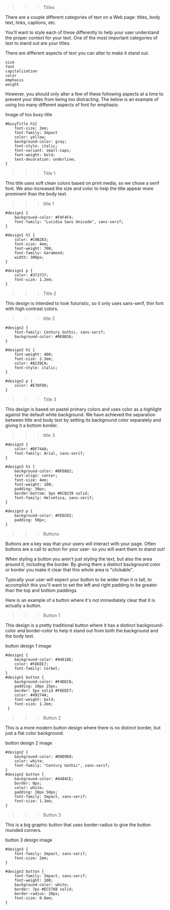 >>> Titles

There are a couple different categories of text on a Web page: titles, body text, links, captions, etc.

You'll want to style each of these differently to help your user understand the proper context for your text. One of the most important categories of text to stand out are your titles. 

There are different aspects of text you can alter to make it stand out. 

    size 
    font
    capitalization
    color
    emphasis
    weight

However, you should only alter a few of these following aspects at a time to prevent your titles from being too distracting. The below is an example of using too many different aspects of font for emphasis:

Image of too busy title

    #busyTitle h1{
        font-size: 2em;
        font-family: Impact
        color: yellow;
        background-color: gray;
        font-style: italic;
        font-variant: small-caps;
        font-weight: bold;
        text-decoration: underline;
    }

>>> Title 1

This title uses soft clean colors based on print media, so we chose a serif font. We also increased the size and color to help the title appear more prominent than the body text. 

>>> title 1

    #design1 {
        background-color: #F4F4F4;
        font-family: "Lucidia Sans Unicode", sans-serif;
    }
     
    #design1 h1 {
        color: #C0B283;
        font-size: 4em;
        font-weight: 700;
        font-family: Garamond;
        width: 300px;
    }
     
    #design1 p {
        color: #373737;
        font-size: 1.2em;
    }

>>> Title 2

This design is intended to look futuristic, so it only uses sans-serif, thin font with high contrast colors.

>>> title 2

    #design2 {
        font-family: Century Gothic, sans-serif;
        background-color: #0E0B16;
    }
     
    #design2 h1 {
        font-weight: 400;
        font-size: 2.3em;
        color: #A239CA;
        font-style: italic;
    }
     
    #design2 p {
        color: #E7DFDD;
    }

>>> Title 3

This design is based on pastel primary colors and uses color as a highlight against the default white background. We have achieved the separation between title and body text by setting its background color separately and giving it a bottom border. 

>>> title 3

    #design3 {
        color: #DF744A;
        font-family: Arial, sans-serif;
    }
     
    #design3 h1 {
        background-color: #BFD8D2;
        text-align: center;
        font-size: 4em;
        font-weight: 100;
        padding: 30px;
        border-bottom: 5px #DCB239 solid;
        font-family: Helvetica, sans-serif;
    }
     
    #design3 p {
        background-color: #FEDCD2;
        padding: 50px;
    }


>>> Buttons

Buttons are a key way that your users will interact with your page. Often buttons are a call to action for your user- so you will want them to stand out!

When styling a button you aren't just styling the text, but also the area around it, including the border. By giving them a distinct background color or border you make it clear that this whole area is "clickable".

Typically your user will expect your button to be wider than it is tall, to accomplish this you'll want to set the left and right padding to be greater than the top and bottom paddings. 

Here is an example of a button where it's not immediately clear that it is actually a button. 
>>> Button 1

This design is a pretty traditional button where it has a distinct background-color and border-color to help it stand out from both the background and the body text.

button design 1 image

    #design1 {
        background-color: #94618E;
        color: #F8EEE7;
        font-family: Corbel;
    }
    #design1 button {
        background-color: #F4DECB;
        padding: 10px 25px;
        border: 5px solid #F8EEE7;
        color: #49274A;
        font-weight: bold;
        font-size: 1.2em;
     }

>>> Button 2

This is a more modern button design where there is no distinct border, but just a flat color background.

button design 2 image

    #design2 {
        background-color: #D9D9D9;
        color: white;
        font-family: "Century Gothic", sans-serif;
    }
    #design2 button {
        background-color: #4484CE;
        border: 0px;
        color: white;
        padding: 10px 50px;
        font-family: Impact, sans-serif;
        font-size: 1.3em;
    }

>>> Button 3

This is a big graphic button that uses border-radius to give the button rounded corners.

button 3 design image

    #design3 {
        font-family: Impact, sans-serif;
        font-size: 2em;
    }
     
    #design3 button {
        font-family: Impact, sans-serif;
        font-weight: 100;
        background-color: white;
        border: 7px #EC576B solid;
        border-radius: 20px;
        font-size: 0.8em;
    }
